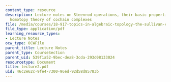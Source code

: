 ```yaml
---
content_type: resource
description: Lecture notes on Steenrod operations, their basic properties, and the
  homotopy theory of cochain complexes
file: /media/courses/18-917-topics-in-algebraic-topology-the-sullivan-conjecture-fall-2007/46c2e62c9fe4730096ed92d58d85783b_lecture2.pdf
file_type: application/pdf
learning_resource_types:
- Lecture Notes
ocw_type: OCWFile
parent_title: Lecture Notes
parent_type: CourseSection
parent_uid: 539f1a52-9bec-dea8-3cda-293d08133024
resourcetype: Document
title: lecture2.pdf
uid: 46c2e62c-9fe4-7300-96ed-92d58d85783b
---
```

